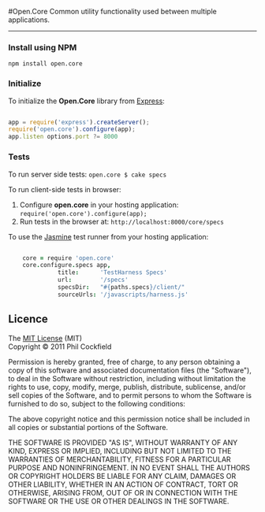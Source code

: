 #Open.Core
Common utility functionality used between multiple applications.

--------

### Install using NPM

    npm install open.core


### Initialize
To initialize the **Open.Core** library from [Express](http://expressjs.com/):

```javascript

app = require('express').createServer();
require('open.core').configure(app);
app.listen options.port ?= 8000

```


### Tests

To run server side tests: `open.core $ cake specs`

To run client-side tests in browser:

1. Configure **open.core** in your hosting application: `require('open.core').configure(app);`
2. Run tests in the browser at: `http://localhost:8000/core/specs`

To use the [Jasmine](http://pivotal.github.com/jasmine/) test runner from your hosting application:

```coffeescript

    core = require 'open.core'
    core.configure.specs app,
              title:      'TestHarness Specs'
              url:        '/specs'
              specsDir:   "#{paths.specs}/client/"
              sourceUrls: '/javascripts/harness.js'


```


## Licence

The [MIT License](http://www.opensource.org/licenses/mit-license.php) (MIT)  
Copyright © 2011 Phil Cockfield

Permission is hereby granted, free of charge, to any person obtaining a copy of
this software and associated documentation files (the "Software"), to deal in
the Software without restriction, including without limitation the rights to
use, copy, modify, merge, publish, distribute, sublicense, and/or sell copies of
the Software, and to permit persons to whom the Software is furnished to do so,
subject to the following conditions:

The above copyright notice and this permission notice shall be included in all
copies or substantial portions of the Software.

THE SOFTWARE IS PROVIDED "AS IS", WITHOUT WARRANTY OF ANY KIND, EXPRESS OR IMPLIED,
INCLUDING BUT NOT LIMITED TO THE WARRANTIES OF MERCHANTABILITY, FITNESS FOR A
PARTICULAR PURPOSE AND NONINFRINGEMENT. IN NO EVENT SHALL THE AUTHORS OR COPYRIGHT
HOLDERS BE LIABLE FOR ANY CLAIM, DAMAGES OR OTHER LIABILITY, WHETHER IN AN ACTION
OF CONTRACT, TORT OR OTHERWISE, ARISING FROM, OUT OF OR IN CONNECTION WITH THE
SOFTWARE OR THE USE OR OTHER DEALINGS IN THE SOFTWARE.